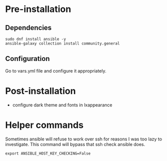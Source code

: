 # Pre-installation
## Dependencies
```
sudo dnf install ansible -y
ansible-galaxy collection install community.general
```

## Configuration
Go to vars.yml file and configure it appropriately.

# Post-installation
- configure dark theme and fonts in lxappearance

# Helper commands
Sometimes ansible will refuse to work over ssh for reasons I was too lazy to
investigate. This command will bypass that ssh check ansible does.
```
export ANSIBLE_HOST_KEY_CHECKING=False
```
